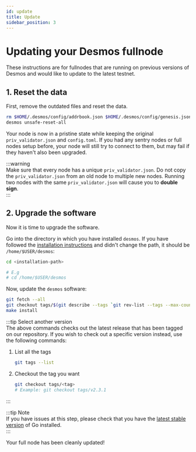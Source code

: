 ```yaml
---
id: update
title: Update
sidebar_position: 3
---
```


# Updating your Desmos fullnode
These instructions are for fullnodes that are running on previous versions of Desmos and would like to update to the
latest testnet.

## 1. Reset the data
First, remove the outdated files and reset the data.

```bash
rm $HOME/.desmos/config/addrbook.json $HOME/.desmos/config/genesis.json
desmos unsafe-reset-all
```

Your node is now in a pristine state while keeping the original `priv_validator.json` and `config.toml`. If you had any sentry nodes or full nodes setup before, your node will still try to connect to them, but may fail if they haven't also been upgraded.

:::warning  
Make sure that every node has a unique `priv_validator.json`. Do not copy the `priv_validator.json` from an old node to multiple new nodes. Running two nodes with the same `priv_validator.json` will cause you to **double sign**.  
:::

## 2. Upgrade the software
Now it is time to upgrade the software.

Go into the directory in which you have installed `desmos`. If you have followed
the [installation instructions](02-setup/common.md) and didn't change the path, it should be `/home/$USER/desmos`:

```bash
cd <installation-path> 

# E.g
# cd /home/$USER/desmos
``` 

Now, update the `desmos` software:

```bash
git fetch --all
git checkout tags/$(git describe --tags `git rev-list --tags --max-count=1`)
make install
```

:::tip Select another version  
The above commands checks out the latest release that has been tagged on our repository. If you wish to check out a
specific version instead, use the following commands:

1. List all the tags  
   ```bash
   git tags --list
   ```
   
2. Checkout the tag you want 
   ```bash
   git checkout tags/<tag>
   # Example: git checkout tags/v2.3.1
   ```
   
:::

:::tip Note   
If you have issues at this step, please check that you have the [latest stable version](https://golang.org/dl/) of Go installed.  
:::

Your full node has been cleanly updated!
